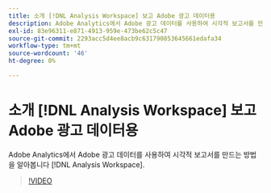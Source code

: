 ```yaml
---
title: 소개 [!DNL Analysis Workspace] 보고 Adobe 광고 데이터용
description: Adobe Analytics에서 Adobe 광고 데이터를 사용하여 시각적 보고서를 만드는 방법을 알아봅니다 [!DNL Analysis Workspace].
exl-id: 83e96311-e871-4913-959e-473be62c5c47
source-git-commit: 2293acc5d4ee8acb9c631790853645661edafa34
workflow-type: tm+mt
source-wordcount: '46'
ht-degree: 0%

---
```


# 소개 [!DNL Analysis Workspace] 보고 Adobe 광고 데이터용

Adobe Analytics에서 Adobe 광고 데이터를 사용하여 시각적 보고서를 만드는 방법을 알아봅니다 [!DNL Analysis Workspace].

>[!VIDEO](https://video.tv.adobe.com/v/33492)
